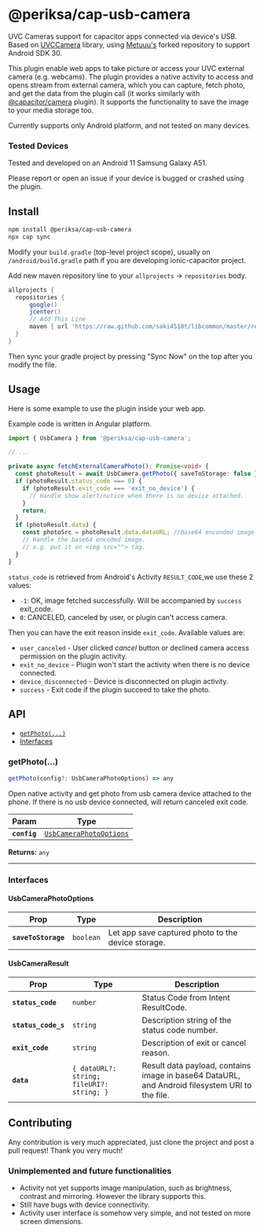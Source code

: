 # @periksa/cap-usb-camera

UVC Cameras support for capacitor apps connected via device's USB.
Based on [UVCCamera](https://github.com/saki4510t/UVCCamera) library,
using [Metuuu's](https://github.com/Metuuu/UVCCamera) forked repository to support Android SDK 30.

This plugin enable web apps to take picture or access your UVC external camera (e.g. webcams).
The plugin provides a native activity to access and opens stream from external camera,
which you can capture, fetch photo, and get the data from the plugin call
(it works similarly with [@capacitor/camera](https://capacitorjs.com/docs/apis/camera) plugin).
It supports the functionality to save the image to your media storage too.

Currently supports only Android platform, and not tested on many devices.

### Tested Devices

Tested and developed on an Android 11 Samsung Galaxy A51.

Please report or open an issue if your device is bugged or crashed using the plugin.

## Install

```bash
npm install @periksa/cap-usb-camera
npx cap sync
```

Modify your `build.gradle` (top-level project scope),
usually on `/android/build.gradle` path if you are developing ionic-capacitor project.

Add new maven repository line to your `allprojects` -> `repositories` body.

```gradle
allprojects {
  repositories {
      google()
      jcenter()
      // Add This Line
      maven { url 'https://raw.github.com/saki4510t/libcommon/master/repository/' }
  }
}
```
Then sync your gradle project by pressing "Sync Now" on the top after you modify the file.

## Usage

Here is some example to use the plugin inside your web app.

Example code is written in Angular platform.

```typescript
import { UsbCamera } from '@periksa/cap-usb-camera';

// ...

private async fetchExternalCameraPhoto(): Promise<void> {
  const photoResult = await UsbCamera.getPhoto({ saveToStorage: false });
  if (photoResult.status_code === 0) {
    if (photoResult.exit_code === 'exit_no_device') {
      // Handle show alert/notice when there is no device attached.
    }
    return;
  }
  if (photoResult.data) {
    const photoSrc = photoResult.data.dataURL; //Base64 enconded image.
    // Handle the base64 encoded image.
    // e.g. put it on <img src=""> tag.
  }
}

```

`status_code` is retrieved from Android's Activity `RESULT_CODE`,we use these 2 values:
- `-1`: OK, image fetched successfully. Will be accompanied by `success` exit_code.
- `0`: CANCELED, canceled by user, or plugin can't access camera.


Then you can have the exit reason inside `exit_code`. Available values are:
- `user_canceled` - User clicked *cancel* button or declined camera access permission on the plugin activity.
- `exit_no_device` - Plugin won't start the activity when there is no device connected.
- `device_disconnected` - Device is disconnected on plugin activity.
- `success` - Exit code if the plugin succeed to take the photo.


## API

<docgen-index>

* [`getPhoto(...)`](#getphoto)
* [Interfaces](#interfaces)

</docgen-index>

<docgen-api>
<!--Update the source file JSDoc comments and rerun docgen to update the docs below-->

### getPhoto(...)

```typescript
getPhoto(config?: UsbCameraPhotoOptions) => any
```

Open native activity and get photo from usb camera device attached to the phone.
If there is no usb device connected, will return canceled exit code.

| Param        | Type                                                                    |
| ------------ | ----------------------------------------------------------------------- |
| **`config`** | <code><a href="#usbcameraphotooptions">UsbCameraPhotoOptions</a></code> |

**Returns:** <code>any</code>

--------------------


### Interfaces


#### UsbCameraPhotoOptions

| Prop                | Type                 | Description                                        |
| ------------------- | -------------------- | -------------------------------------------------- |
| **`saveToStorage`** | <code>boolean</code> | Let app save captured photo to the device storage. |


#### UsbCameraResult

| Prop                | Type                                                 | Description                                                                                    |
| ------------------- | ---------------------------------------------------- | ---------------------------------------------------------------------------------------------- |
| **`status_code`**   | <code>number</code>                                  | Status Code from Intent ResultCode.                                                            |
| **`status_code_s`** | <code>string</code>                                  | Description string of the status code number.                                                  |
| **`exit_code`**     | <code>string</code>                                  | Description of exit or cancel reason.                                                          |
| **`data`**          | <code>{ dataURL?: string; fileURI?: string; }</code> | Result data payload, contains image in base64 DataURL, and Android filesystem URI to the file. |

</docgen-api>

## Contributing

Any contribution is very much appreciated, just clone the project and post a pull request!
Thank you very much!

### Unimplemented and future functionalities

- Activity not yet supports image manipulation, such as brightness, contrast and mirroring.
However the library supports this.
- Still have bugs with device connectivity.
- Activity user interface is somehow very simple, and not tested on more screen dimensions.
